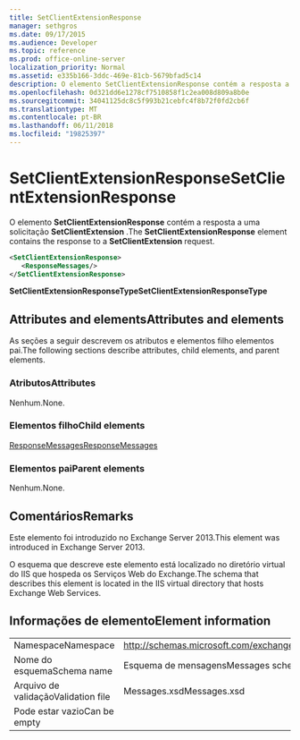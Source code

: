 ```yaml
---
title: SetClientExtensionResponse
manager: sethgros
ms.date: 09/17/2015
ms.audience: Developer
ms.topic: reference
ms.prod: office-online-server
localization_priority: Normal
ms.assetid: e335b166-3ddc-469e-81cb-5679bfad5c14
description: O elemento SetClientExtensionResponse contém a resposta a uma solicitação SetClientExtension.
ms.openlocfilehash: 0d321dd6e1278cf7510858f1c2ea008d809a8b0e
ms.sourcegitcommit: 34041125dc8c5f993b21cebfc4f8b72f0fd2cb6f
ms.translationtype: MT
ms.contentlocale: pt-BR
ms.lasthandoff: 06/11/2018
ms.locfileid: "19825397"
---
```

# <a name="setclientextensionresponse"></a><span data-ttu-id="90270-103">SetClientExtensionResponse</span><span class="sxs-lookup"><span data-stu-id="90270-103">SetClientExtensionResponse</span></span>

<span data-ttu-id="90270-104">O elemento **SetClientExtensionResponse** contém a resposta a uma solicitação **SetClientExtension** .</span><span class="sxs-lookup"><span data-stu-id="90270-104">The **SetClientExtensionResponse** element contains the response to a **SetClientExtension** request.</span></span> 
  
```XML
<SetClientExtensionResponse>
   <ResponseMessages/>
</SetClientExtensionResponse>
```

 <span data-ttu-id="90270-105">**SetClientExtensionResponseType**</span><span class="sxs-lookup"><span data-stu-id="90270-105">**SetClientExtensionResponseType**</span></span>
## <a name="attributes-and-elements"></a><span data-ttu-id="90270-106">Attributes and elements</span><span class="sxs-lookup"><span data-stu-id="90270-106">Attributes and elements</span></span>

<span data-ttu-id="90270-107">As seções a seguir descrevem os atributos e elementos filho elementos pai.</span><span class="sxs-lookup"><span data-stu-id="90270-107">The following sections describe attributes, child elements, and parent elements.</span></span>
  
### <a name="attributes"></a><span data-ttu-id="90270-108">Atributos</span><span class="sxs-lookup"><span data-stu-id="90270-108">Attributes</span></span>

<span data-ttu-id="90270-109">Nenhum.</span><span class="sxs-lookup"><span data-stu-id="90270-109">None.</span></span>
  
### <a name="child-elements"></a><span data-ttu-id="90270-110">Elementos filho</span><span class="sxs-lookup"><span data-stu-id="90270-110">Child elements</span></span>

[<span data-ttu-id="90270-111">ResponseMessages</span><span class="sxs-lookup"><span data-stu-id="90270-111">ResponseMessages</span></span>](responsemessages.md)
  
### <a name="parent-elements"></a><span data-ttu-id="90270-112">Elementos pai</span><span class="sxs-lookup"><span data-stu-id="90270-112">Parent elements</span></span>

<span data-ttu-id="90270-113">Nenhum.</span><span class="sxs-lookup"><span data-stu-id="90270-113">None.</span></span>
  
## <a name="remarks"></a><span data-ttu-id="90270-114">Comentários</span><span class="sxs-lookup"><span data-stu-id="90270-114">Remarks</span></span>

<span data-ttu-id="90270-115">Este elemento foi introduzido no Exchange Server 2013.</span><span class="sxs-lookup"><span data-stu-id="90270-115">This element was introduced in Exchange Server 2013.</span></span>
  
<span data-ttu-id="90270-116">O esquema que descreve este elemento está localizado no diretório virtual do IIS que hospeda os Serviços Web do Exchange.</span><span class="sxs-lookup"><span data-stu-id="90270-116">The schema that describes this element is located in the IIS virtual directory that hosts Exchange Web Services.</span></span>
  
## <a name="element-information"></a><span data-ttu-id="90270-117">Informações de elemento</span><span class="sxs-lookup"><span data-stu-id="90270-117">Element information</span></span>

|||
|:-----|:-----|
|<span data-ttu-id="90270-118">Namespace</span><span class="sxs-lookup"><span data-stu-id="90270-118">Namespace</span></span>  <br/> |http://schemas.microsoft.com/exchange/services/2006/messages  <br/> |
|<span data-ttu-id="90270-119">Nome do esquema</span><span class="sxs-lookup"><span data-stu-id="90270-119">Schema name</span></span>  <br/> |<span data-ttu-id="90270-120">Esquema de mensagens</span><span class="sxs-lookup"><span data-stu-id="90270-120">Messages schema</span></span>  <br/> |
|<span data-ttu-id="90270-121">Arquivo de validação</span><span class="sxs-lookup"><span data-stu-id="90270-121">Validation file</span></span>  <br/> |<span data-ttu-id="90270-122">Messages.xsd</span><span class="sxs-lookup"><span data-stu-id="90270-122">Messages.xsd</span></span>  <br/> |
|<span data-ttu-id="90270-123">Pode estar vazio</span><span class="sxs-lookup"><span data-stu-id="90270-123">Can be empty</span></span>  <br/> ||
   

